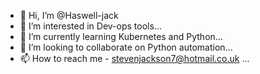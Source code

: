 - 👋 Hi, I’m @Haswell-jack
- 👀 I’m interested in Dev-ops tools...
- 🌱 I’m currently learning Kubernetes and Python...
- 💞️ I’m looking to collaborate on Python automation...
- 📫 How to reach me - stevenjackson7@hotmail.co.uk ...

<!---
Haswell-jack/Haswell-jack is a ✨ special ✨ repository because its `README.md` (this file) appears on your GitHub profile.
You can click the Preview link to take a look at your changes.
--->
